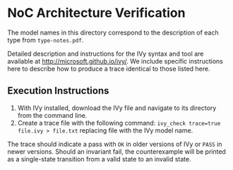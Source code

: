 # NoC Architecture Verification

The model names in this directory correspond to the description of each type from `type-notes.pdf`.

Detailed description and instructions for the IVy syntax and tool are available at <http://microsoft.github.io/ivy/>. We include specific instructions here to describe how to produce a trace identical to those listed here.

## Execution Instructions

1. With IVy installed, download the IVy file and navigate to its directory from the command line.
2. Create a trace file with the following command: `ivy_check trace=true file.ivy > file.txt` replacing file with the IVy model name.

The trace should indicate a pass with `OK` in older versions of IVy or `PASS` in newer versions. Should an invariant fail, the counterexample will be printed as a single-state transition from a valid state to an invalid state.
